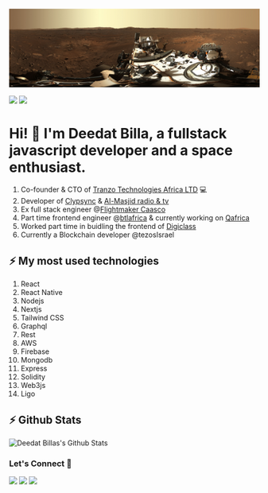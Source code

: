 ![Repository Banner](mars.jpg)

[![](https://komarev.com/ghpvc/?username=deedatbilla&color=blue&label=Profile%20Views)](https://github.com/markoDenic/deedatbilla)
[![](https://img.shields.io/github/followers/deedatbilla?label=GitHub%20Followers)](https://github.com/deedatbilla)

# Hi! 👋 I'm Deedat Billa, a fullstack javascript developer and a space enthusiast.
1. Co-founder & CTO of [Tranzo Technologies Africa LTD](https://tranzopay.com) 💻
2. Developer of [Clypsync](https://priceless-kilby-80e931.netlify.app/) & [Al-Masjid radio & tv](https://play.google.com/store/apps/details?id=com.foreverislamfoundation.app)
3. Ex full stack engineer @[Flightmaker Caasco](https://caasco.io)
4. Part time frontend engineer @[btlafrica](https://btlafrica.com) & currently working on [Qafrica](https://qafrica.plus)
5. Worked part time in buidling the frontend of [Digiclass](https://kelemm-digiclass.herokuapp.com/)
6. Currently a Blockchain developer @tezosIsrael
## ⚡ My most used technologies
1. React
2. React Native
3. Nodejs
4. Nextjs
5. Tailwind CSS
6. Graphql
7. Rest
8. AWS
9. Firebase
10. Mongodb
11. Express
12. Solidity
13. Web3js
14. Ligo


## ⚡ Github Stats

![Deedat Billas's Github Stats](https://github-readme-stats.vercel.app/api?username=deedatbilla&theme=dark)

### Let's Connect 🔗

[![](https://img.shields.io/badge/linkedin-%230077B5.svg?&style=for-the-badge&logo=linkedin&logoColor=white0e76a8)](https://www.linkedin.com/in/deedat-billa-98a62b95)
[![](https://img.shields.io/badge/twitter-%230077B5.svg?&style=for-the-badge&logo=twitter&logoColor=white&color=00acee)](https://twitter.com/deedat5?s=09) 
[![](https://img.shields.io/badge/instagram-%230077B5.svg?&style=for-the-badge&logo=instagram&logoColor=white&color=8a3ab9)](https://www.instagram.com/deedatidriss/)





